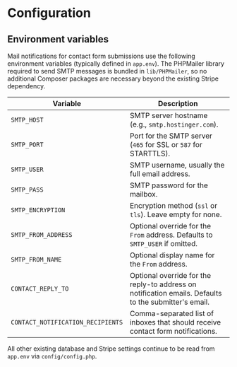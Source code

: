 # Configuration

## Environment variables

Mail notifications for contact form submissions use the following environment variables (typically defined in `app.env`).
The PHPMailer library required to send SMTP messages is bundled in `lib/PHPMailer`, so no additional Composer packages are necessary beyond the existing Stripe dependency.

| Variable | Description |
| --- | --- |
| `SMTP_HOST` | SMTP server hostname (e.g., `smtp.hostinger.com`). |
| `SMTP_PORT` | Port for the SMTP server (`465` for SSL or `587` for STARTTLS). |
| `SMTP_USER` | SMTP username, usually the full email address. |
| `SMTP_PASS` | SMTP password for the mailbox. |
| `SMTP_ENCRYPTION` | Encryption method (`ssl` or `tls`). Leave empty for none. |
| `SMTP_FROM_ADDRESS` | Optional override for the `From` address. Defaults to `SMTP_USER` if omitted. |
| `SMTP_FROM_NAME` | Optional display name for the `From` address. |
| `CONTACT_REPLY_TO` | Optional override for the reply-to address on notification emails. Defaults to the submitter's email. |
| `CONTACT_NOTIFICATION_RECIPIENTS` | Comma-separated list of inboxes that should receive contact form notifications. |

All other existing database and Stripe settings continue to be read from `app.env` via `config/config.php`.
